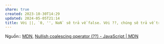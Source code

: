 ```yaml
---
share: true
created: 2023-10-30T14:29
updated: 2024-05-05T21:14
title: Với ||, `0, '', NaN` sẽ trả về false. Với ??, chúng sẽ trả về true
---
```


Nguồn:: [MDN](../../../../../../%CE%9E%20Ngu%E1%BB%93n%20v%C3%A0%20t%C3%A0i%20nguy%C3%AAn%20h%E1%BB%97%20tr%E1%BB%A3/%CE%9E%20Ngu%E1%BB%93n/MDN.md), [Nullish coalescing operator (??) - JavaScript | MDN](https://developer.mozilla.org/en-US/docs/Web/JavaScript/Reference/Operators/Nullish_coalescing)